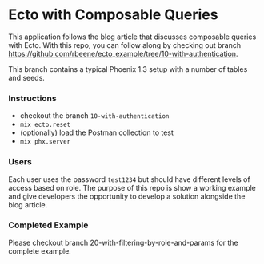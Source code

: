 # Ecto with Composable Queries

This application follows the blog article that discusses composable queries with Ecto. With this repo, you can follow along by checking out branch https://github.com/rbeene/ecto_example/tree/10-with-authentication. 

This branch contains a typical Phoenix 1.3 setup with a number of tables and seeds. 

### Instructions

  * checkout the branch `10-with-authentication`
  * `mix ecto.reset`
  * (optionally) load the Postman collection to test
  * `mix phx.server`

### Users

Each user uses the password `test1234` but should have different levels of access based on role. The purpose of this repo is show a working example and give developers the opportunity to develop a solution alongside the blog article.

### Completed Example

Please checkout branch 20-with-filtering-by-role-and-params for the complete example. 
